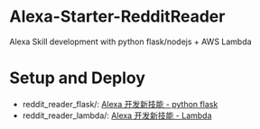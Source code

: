 # Alexa-Starter-RedditReader
Alexa Skill development with python flask/nodejs + AWS Lambda



# Setup and Deploy
- reddit_reader_flask/: [Alexa 开发新技能 - python flask](http://www.shuang0420.com/2017/05/02/Alexa%20开发新技能/)
- reddit_reader_lambda/: [Alexa 开发新技能 - Lambda](http://www.shuang0420.com/2017/06/05/Alexa%20开发新技能%20-%20Lambda/)
